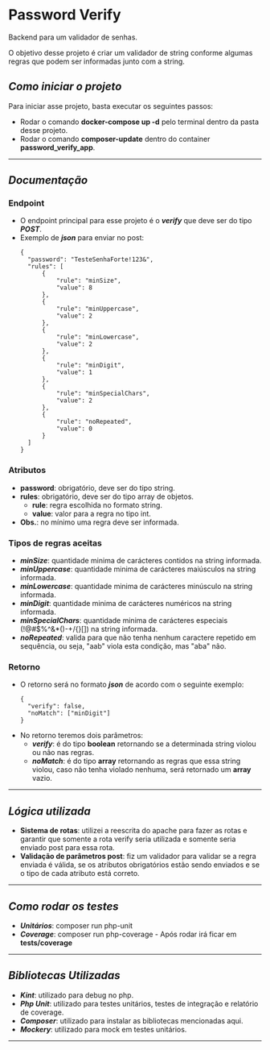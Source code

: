 # Password Verify
Backend para um validador de senhas.

O objetivo desse projeto é criar um validador de string conforme algumas regras que podem ser informadas junto com a string.

## *Como iniciar o projeto*
Para iniciar asse projeto, basta executar os seguintes passos:
- Rodar o comando **docker-compose up -d** pelo terminal dentro da pasta desse projeto.
- Rodar o comando **composer-update** dentro do container **password_verify_app**.
---
## *Documentação*
### Endpoint
- O endpoint principal para esse projeto é o ***verify*** que deve ser do tipo ***POST***. 
- Exemplo de ***json*** para enviar no post:
  ````
  {
    "password": "TesteSenhaForte!123&",
    "rules": [
        {
            "rule": "minSize",
            "value": 8
        },
        {
            "rule": "minUppercase",
            "value": 2
        },
        {
            "rule": "minLowercase",
            "value": 2
        },
        {
            "rule": "minDigit",
            "value": 1
        },
        {
            "rule": "minSpecialChars",
            "value": 2
        },
        {
            "rule": "noRepeated",
            "value": 0
        }
    ]
  }
  ````
### Atributos
- **password**: obrigatório, deve ser do tipo string.
- **rules**: obrigatório, deve ser do tipo array de objetos.
  - **rule**: regra escolhida no formato string.
  - **value**: valor para a regra no tipo int.
- **Obs.**: no mínimo uma regra deve ser informada.
### Tipos de regras aceitas
- ***minSize***: quantidade minima de carácteres contidos na string informada.
- ***minUppercase***: quantidade minima de carácteres maiúsculos na string informada.
- ***minLowercase***: quantidade minima de carácteres minúsculo na string informada.
- ***minDigit***: quantidade minima de carácteres numéricos na string informada.
- ***minSpecialChars***: quantidade minima de carácteres especiais (!@#$%^&*()-+\/{}[]) na string informada.
- ***noRepeated***: valida para que não tenha nenhum caractere repetido em sequência, ou seja, "aab" viola esta condição, mas "aba" não.
### Retorno
- O retorno será no formato ***json*** de acordo com o seguinte exemplo:
  ````
  {
    "verify": false,
    "noMatch": ["minDigit"]
  }
  ````
- No retorno teremos dois parâmetros:
  - ***verify***: é do tipo **boolean** retornando se a determinada string violou ou não nas regras.
  - ***noMatch***: é do tipo **array** retornando as regras que essa string violou, caso não tenha violado nenhuma, será retornado um **array** vazio.
---
## *Lógica utilizada* 
- **Sistema de rotas**: utilizei a reescrita do apache para fazer as rotas e garantir que somente a rota verify seria utilizada e somente seria enviado post para essa rota.
- **Validação de parâmetros post**: fiz um validador para validar se a regra enviada é válida, se os atributos obrigatórios estão sendo enviados e se o tipo de cada atributo está correto.
---
## *Como rodar os testes*
- ***Unitários***: composer run php-unit
- ***Coverage***: composer run php-coverage - Após rodar irá ficar em **tests/coverage**
---
## *Bibliotecas Utilizadas*
- ***Kint***: utilizado para debug no php.
- ***Php Unit***: utilizado para testes unitários, testes de integração e relatório de coverage.
- ***Composer***: utilizado para instalar as bibliotecas mencionadas aqui.
- ***Mockery***: utilizado para mock em testes unitários.
---
